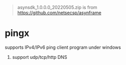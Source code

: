 > asynsdk_1.0.0.0_20220505.zip is from https://github.com/netsecsp/asynframe  

# pingx 
supports IPv4/IPv6 ping client program under windows  
1. support udp/tcp/http DNS 
